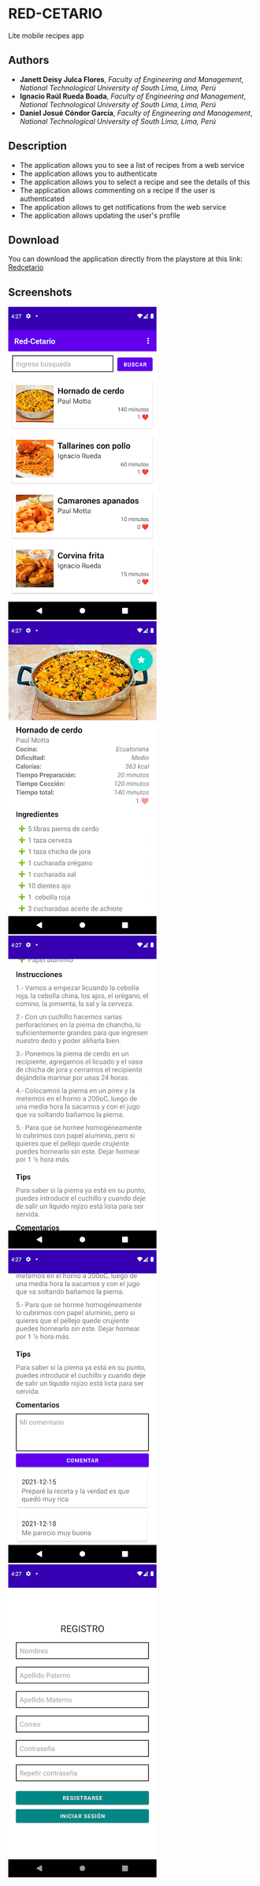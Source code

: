 # RED-CETARIO

Lite mobile recipes app

## Authors

- **Janett Deisy Julca Flores**, *Faculty of Engineering and Management*, *National Technological University of South Lima, Lima, Perú*
- **Ignacio Raúl Rueda Boada**, *Faculty of Engineering and Management*, *National Technological University of South Lima, Lima, Perú*
- **Daniel Josué Cóndor García**, *Faculty of Engineering and Management*, *National Technological University of South Lima, Lima, Perú*

## Description

- The application allows you to see a list of recipes from a web service
- The application allows you to authenticate
- The application allows you to select a recipe and see the details of this
- The application allows commenting on a recipe if the user is authenticated
- The application allows to get notifications from the web service
- The application allows updating the user's profile

## Download

You can download the application directly from the playstore at this link:
[Redcetario](https://play.google.com/store/apps/details?id=com.untels.redcetario&hl=es_PE&gl=US)

## Screenshots

![01](screenshots/01.png)
![03](screenshots/02.png)
![04](screenshots/03.png)
![05](screenshots/04.png)
![06](screenshots/06.png)
